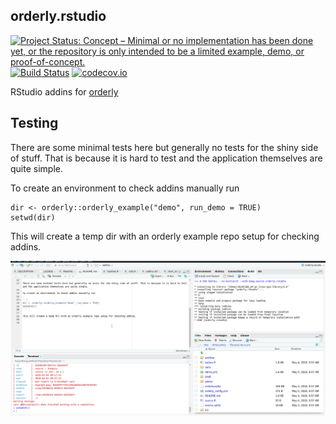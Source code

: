 ## orderly.rstudio

<!-- badges: start -->
[![Project Status: Concept – Minimal or no implementation has been done yet, or the repository is only intended to be a limited example, demo, or proof-of-concept.](https://www.repostatus.org/badges/latest/concept.svg)](https://www.repostatus.org/#concept)
[![Build Status](https://travis-ci.com/vimc/orderly.rstudio.svg?branch=master)](https://travis-ci.com/vimc/orderly.rstudio)
[![codecov.io](https://codecov.io/github/vimc/orderly.rstudio/coverage.svg?branch=master)](https://codecov.io/github/vimc/orderly.rstudio?branch=master)
<!-- badges: end -->

RStudio addins for [orderly](https://github.com/vimc/orderly)

## Testing

There are some minimal tests here but generally no tests for the shiny side of stuff. That is because it is hard to test and the application themselves are quite simple.

To create an environment to check addins manually run

```
dir <- orderly::orderly_example("demo", run_demo = TRUE)
setwd(dir)
```

This will create a temp dir with an orderly example repo setup for checking addins.

![](images/orderly_addin_prev.gif)
